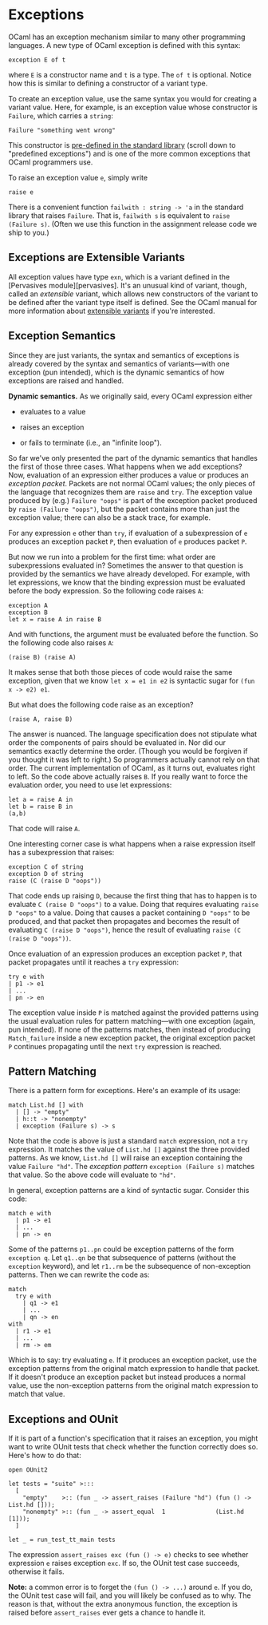 # Exceptions

OCaml has an exception mechanism similar to many other programming languages.
A new type of OCaml exception is defined with this syntax:
```
exception E of t
```
where `E` is a constructor name and `t` is a type.  The `of t` is optional.
Notice how this is similar to defining a constructor of a variant type.

To create an exception value, use the same syntax you would for creating
a variant value.  Here, for example, is an exception value whose constructor
is `Failure`, which carries a `string`:
```
Failure "something went wrong"
```
This constructor is [pre-defined in the standard library][stdlib-exn] (scroll down
to "predefined exceptions") and is one of the more common exceptions that OCaml 
programmers use.

[stdlib-exn]: http://caml.inria.fr/pub/docs/manual-ocaml/core.html#sec512

To raise an exception value `e`, simply write
```
raise e
```

There is a convenient function `failwith : string -> 'a` in the standard library 
that raises `Failure`.  That is, `failwith s` is equivalent to `raise (Failure s)`.
(Often we use this function in the assignment release code we ship to you.)

## Exceptions are Extensible Variants

All exception values have type `exn`, which is a variant 
defined in the [Pervasives module][pervasives].  It's an unusual
kind of variant, though, called an *extensible* variant, which allows
new constructors of the variant to be defined after the variant type
itself is defined.  See the OCaml manual for more information about
[extensible variants][extvar] if you're interested.

[extvar]: http://caml.inria.fr/pub/docs/manual-ocaml/extn.html#sec251

## Exception Semantics

Since they are just variants, the syntax and semantics of exceptions
is already covered by the syntax and semantics of variants&mdash;with
one exception (pun intended), which is the dynamic semantics of
how exceptions are raised and handled.  

**Dynamic semantics.**
As we originally said, every OCaml expression either

* evaluates to a value

* raises an exception

* or fails to terminate (i.e., an "infinite loop").

So far we've only presented the part of the dynamic semantics that handles
the first of those three cases.  What happens when we add exceptions?
Now, evaluation of an expression either produces a value or produces an
*exception packet*.  Packets are not normal OCaml values; the only pieces
of the language that recognizes them are `raise` and `try`.  The exception value
produced by (e.g.) `Failure "oops"` is part of the exception packet produced
by `raise (Failure "oops")`, but the packet contains more than just the exception value;
there can also be a stack trace, for example.

For any expression `e` other than `try`, if evaluation of a subexpression of `e` 
produces an exception packet `P`, then evaluation of `e` produces packet `P`.

But now we run into a problem for the first time:  what order are subexpressions
evaluated in?  Sometimes the answer to that question is provided by the semantics
we have already developed.  For example, with let expressions, we know that the
binding expression must be evaluated before the body expression.  So the following
code raises `A`:
```
exception A 
exception B
let x = raise A in raise B
```
And with functions, the argument must be evaluated before the function.  So
the following code also raises `A`:
```
(raise B) (raise A)
```
It makes sense that both those pieces of code would raise the same exception, 
given that we know `let x = e1 in e2` is syntactic sugar for `(fun x -> e2) e1`.

But what does the following code raise as an exception?
```
(raise A, raise B)
```
The answer is nuanced.  The language specification does not stipulate what order the
components of pairs should be evaluated in.  Nor did our semantics exactly determine
the order.  (Though you would be forgiven if you thought it was left to right.)
So programmers actually cannot rely on that order.  The current implementation of OCaml,
as it turns out, evaluates right to left.  So the code above actually raises `B`.
If you really want to force the evaluation order, you need to use let expressions:
```
let a = raise A in
let b = raise B in
(a,b)
```
That code will raise `A`.	

One interesting corner case is what happens when a raise expression itself has
a subexpression that raises:
```
exception C of string
exception D of string
raise (C (raise D "oops"))
```
That code ends up raising `D`, because the first thing that has to happen is
to evaluate `C (raise D "oops")` to a value.  Doing that requires evaluating
`raise D "oops"` to a value.  Doing that causes a packet containing `D "oops"`
to be produced, and that packet then propagates and becomes the result of
evaluating `C (raise D "oops")`, hence the result of evaluating 
`raise (C (raise D "oops"))`.

Once evaluation of an expression produces an exception packet `P`, that packet
propagates until it reaches a `try` expression:
```
try e with
| p1 -> e1
| ...
| pn -> en
```
The exception value inside `P` is matched against the provided patterns using the 
usual evaluation rules for pattern matching&mdash;with one exception
(again, pun intended).  If none of the patterns matches, then instead of producing
`Match_failure` inside a new exception packet, the original exception packet `P`
continues propagating until the next `try` expression is reached.

## Pattern Matching
There is a pattern form for exceptions.  Here's an example
of its usage:
```
match List.hd [] with
  | [] -> "empty" 
  | h::t -> "nonempty" 
  | exception (Failure s) -> s
```
Note that the code is above is just a standard `match` expression, not a `try` expression.
It matches the value of `List.hd []` against the three provided patterns.  As we know,
`List.hd []` will raise an exception containing the value `Failure "hd"`. 
The *exception pattern* `exception (Failure s)` matches that value.  So the above
code will evaluate to `"hd"`.

In general, exception patterns are a kind of syntactic sugar.  Consider this code:
```
match e with 
  | p1 -> e1
  | ...
  | pn -> en
```
Some of the patterns `p1..pn` could be exception patterns of the form `exception q`.
Let `q1..qn` be that subsequence of patterns (without the `exception` keyword), 
and let `r1..rm` be the subsequence of non-exception patterns.  Then we can rewrite the 
code as:
```
match 
  try e with
    | q1 -> e1
    | ...
    | qn -> en
with
  | r1 -> e1
  | ...
  | rm -> em
```
Which is to say:  try evaluating `e`.  If it produces an exception packet, use the
exception patterns from the original match expression to handle that packet.
If it doesn't produce an exception packet but instead produces a normal value,
use the non-exception patterns from the original match expression to match that value.

## Exceptions and OUnit

If it is part of a function's specification that it raises an exception, you
might want to write OUnit tests that check whether the function correctly does so.
Here's how to do that:
```
open OUnit2

let tests = "suite" >:::
  [
    "empty"    >:: (fun _ -> assert_raises (Failure "hd") (fun () -> List.hd []));
    "nonempty" >:: (fun _ -> assert_equal  1              (List.hd [1]));
  ]

let _ = run_test_tt_main tests
```
The expression `assert_raises exc (fun () -> e)` checks to see whether expression `e`
raises exception `exc`.  If so, the OUnit test case succeeds, otherwise it fails.

**Note:** a common error is to forget the `(fun () -> ...)` around `e`.  If you do,
the OUnit test case will fail, and you will likely be confused as to why.  The reason
is that, without the extra anonymous function, the exception is raised before 
`assert_raises` ever gets a chance to handle it.
